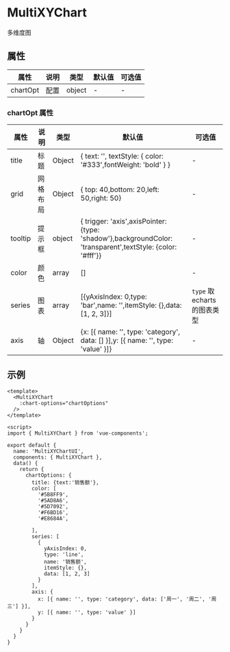 # MultiXYChart

多维度图

## 属性

| 属性     | 说明 | 类型   | 默认值 | 可选值 |
| -------- | ---- | ------ | ------ | ------ |
| chartOpt | 配置 | object | -      | -      |

### chartOpt 属性

| 属性    | 说明     | 类型   | 默认值                                                                                                           | 可选值                       |
| ------- | -------- | ------ | ---------------------------------------------------------------------------------------------------------------- | ---------------------------- |
| title   | 标题     | Object | \{ text: '', textStyle: \{ color: '#333',fontWeight: 'bold' \} \}                                                | -                            |
| grid    | 网格布局 | Object | \{ top: 40,bottom: 20,left: 50,right: 50\}                                                                       | -                            |
| tooltip | 提示框   | object | \{ trigger: 'axis',axisPointer: \{type: 'shadow'\},backgroundColor: 'transparent',textStyle: \{color: '#fff'\}\} | -                            |
| color   | 颜色     | array  | []                                                                                                               | -                            |
| series  | 图表     | array  | [\{yAxisIndex: 0,type: 'bar',name: '',itemStyle: \{\},data: [1, 2, 3]\}]                                         | `type` 取 echarts 的图表类型 |
| axis    | 轴       | Object | \{x: [\{ name: '', type: 'category', data: [] \}],y: [\{ name: '', type: 'value' \}]\}                           | -                            |

## 示例

```vue
<template>
  <MultiXYChart
    :chart-options="chartOptions"
  />
</template>

<script>
import { MultiXYChart } from 'vue-components';

export default {
  name: 'MultiXYChartUI',
  components: { MultiXYChart },
  data() {
    return {
      chartOptions: {
        title: {text:'销售额'},
        color: [
          '#5B8FF9',
          '#5AD8A6',
          '#5D7092',
          '#F6BD16',
          '#E8684A',

        ],
        series: [
          {
            yAxisIndex: 0,
            type: 'line',
            name: '销售额',
            itemStyle: {},
            data: [1, 2, 3]
          }
        ],
        axis: {
          x: [{ name: '', type: 'category', data: ['周一', '周二', '周三'] }],
          y: [{ name: '', type: 'value' }]
        }
      }
    }
  }
}
```
